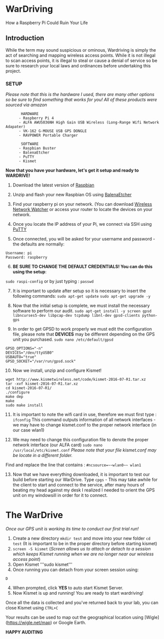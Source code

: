 # WarDriving
How a Raspberry Pi Could Ruin Your Life

## Introduction
  While the term may sound suspicious or ominous, Wardriving is simply the act of searching and mapping wireless access points. While it is not illegal to scan access points, it is illegal to steal or cause a denial of service so be sure to research your local laws and ordinances before undertaking this project. 
  
  
 ### SETUP

*Please note that this is the hardware I used, there are many other options so be sure to find something that works for you! All of these products were sourced via amazon*
    
    
           HARDWARE
          - Raspberry Pi 4
          - ALFA AWUS036NH High Gain USB Wireless (Long-Range Wifi Network Adapater) 
          - VK-162 G-MOUSE USB GPS DONGLE
          - RAVPOWER Portable Charger 
          
           SOFTWARE
          - Raspbian Buster
          - BalenaEtcher
          - PuTTY
          - Kismet
          
          
  
  
**Now that you have your hardware, let's get it setup and ready to WARDRIVE!**

1. Download the latest version of [Raspbian](https://www.raspberrypi.org/downloads/raspbian/)

2. Unzip and flash your new Raspbian OS using [BalenaEtcher](https://www.balena.io/etcher/)

3. Find your raspberry pi on your network. (You can download [Wireless Network Watcher](https://www.nirsoft.net/utils/wireless_network_watcher.html) or access your router to locate the devices on your network.

4. Once you locate the IP address of your Pi, we connect via SSH using [PuTTY](https://www.chiark.greenend.org.uk/~sgtatham/putty/latest.html)

5. Once connected, you will be asked for your username and password - the defaults are normally:
```
Username: pi
Password: raspberry
```

6. **BE SURE TO CHANGE THE DEFAULT CREDENTIALS! You can do this using the setup**:

```sudo raspi-config```  or by just typing :  ```passwd```

7. It is important to update after setup so it is necessary to insert the following commands:
```sudo apt-get update```
```sudo apt-get upgrade -y```

8. Now that the initial setup is complete, we must install the necessary software to perform our audit.
```sudo apt-get install -y screen gpsd libncurses5-dev libpcap-dev tcpdump libnl-dev gpsd-clients python-gps```

9. In order to get GPSD to work properly we must edit the configuration file, please note that **DEVICES** may be different depending on the GPS unit you purchased.  ```sudo nano /etc/default/gpsd```

```START_DAEMON="true"
GPSD_OPTIONS="-n"
DEVICES="/dev/ttyUSB0" 
USBAUTO="true"
GPSD_SOCKET="/var/run/gpsd.sock"
```

10. Now we install, unzip and configure Kismet! 
```
wget http://www.kismetwireless.net/code/kismet-2016-07-R1.tar.xz
tar -xvf kismet-2016-07-R1.tar.xz
cd kismet-2016-07-R1/
./configure
make dep
make
sudo make install
```

11. It is important to note the wifi card in use, therefore we must first type : ```ifconfig```
This command outputs information of all network interfaces - we may have to change kismet.conf to the proper network interface (in our case wlan1)

12. We may need to change this configuration file to denote the proper network interface (our ALFA card) ```sudo nano /usr/local/etc/kismet.conf```
*Please note that your file kismet.conf may be locate in a different folder.*

Find and replace the line that contains : ```#ncsource=~~wlan0~~ wlan1```

13. Now that we have everything downloaded, it is important to test our build before starting our WarDrive. 
Type ```cpgs``` - This may take awhile for the client to start and connect to the service, after many hours of beating my head against my desk I realized I needed to orient the GPS unit on my windowsill in order for it to connect. 


# The WarDrive
*Once our GPS unit is working its time to conduct our first trial run!*

1. Create a new directory ```mkdir test``` and move into your new folder ```cd test``` (It is important to be in the proper directory before starting kismet)
2. ```screen -S kismet``` (*Screen allows us to attach or detach to a session which keeps Kismet running when we are no longer near our wireless access point*)
2. Open Kismet '''sudo kismet'''
3. Once running you can detach from your screen session using:
```CTRL + A
D
```
4. When prompted, click **YES** to auto start Kismet Server.
5. Now Kismet is up and running! You are ready to start wardriving!


Once all the data is collected and you've returned back to your lab, you can close Kismet using ```CTRL+C```


Your results can be used to map out the geographical location using [Wigle] (https://wigle.net/map) or Google Earth.


**HAPPY AUDITING**










